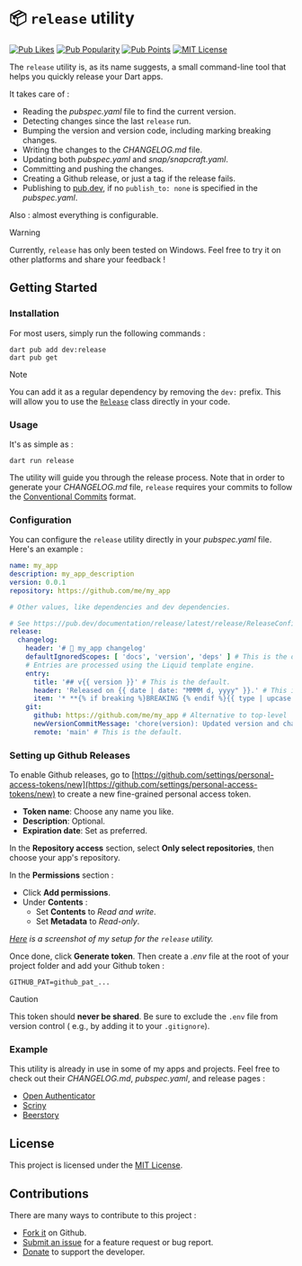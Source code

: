 # 📦 `release` utility

[![Pub Likes](https://img.shields.io/pub/likes/release?style=flat-square)](https://pub.dev/packages/release/score)
[![Pub Popularity](https://img.shields.io/pub/popularity/release?style=flat-square)](https://pub.dev/packages/release/score)
[![Pub Points](https://img.shields.io/pub/points/release?style=flat-square)](https://pub.dev/packages/release/score)
[![MIT License](https://img.shields.io/badge/License-MIT-yellow.svg?style=flat-square)](#license)

The `release` utility is, as its name suggests, a small command-line tool that helps you quickly
release your Dart apps.

It takes care of :

* Reading the _pubspec.yaml_ file to find the current version.
* Detecting changes since the last `release` run.
* Bumping the version and version code, including marking breaking changes.
* Writing the changes to the _CHANGELOG.md_ file.
* Updating both _pubspec.yaml_ and _snap/snapcraft.yaml_.
* Committing and pushing the changes.
* Creating a Github release, or just a tag if the release fails.
* Publishing to [pub.dev](https://pub.dev), if no `publish_to: none` is specified in the
  _pubspec.yaml_.

Also : almost everything is configurable.

> [!WARNING]  
> Currently, `release` has only been tested on Windows. Feel free to try it on other platforms and
> share your feedback !

## Getting Started

### Installation

For most users, simply run the following commands :

```shell
dart pub add dev:release
dart pub get
```

> [!NOTE]  
> You can add it as a regular dependency by removing the `dev:` prefix. This will allow you to use
> the [`Release`](https://github.com/Skyost/DartRelease/blob/main/lib/src/release.dart) class
> directly in your code.

### Usage

It's as simple as :

```shell
dart run release
```

The utility will guide you through the release process. Note that in order to generate your
_CHANGELOG.md_ file, `release` requires your commits to follow the
[Conventional Commits](https://conventionalcommits.org) format.

### Configuration

You can configure the `release` utility directly in your _pubspec.yaml_ file.
Here's an example :

```yaml
name: my_app
description: my_app_description
version: 0.0.1
repository: https://github.com/me/my_app

# Other values, like dependencies and dev dependencies.

# See https://pub.dev/documentation/release/latest/release/ReleaseConfig-class.html for more details.
release:
  changelog:
    header: '# 📰 my_app changelog'
    defaultIgnoredScopes: [ 'docs', 'version', 'deps' ] # This is the default.
    # Entries are processed using the Liquid template engine.
    entry:
      title: '## v{{ version }}' # This is the default.
      header: 'Released on {{ date | date: "MMMM d, yyyy" }}.' # This is the default.
      item: '* **{% if breaking %}BREAKING {% endif %}{{ type | upcase }}**: {{ description }} ({% if repo %}[#{{ hash }}](https://github.com/{{ repo }}/commit/{{ hash }}){% else %}#{{ hash }}{% endif %})' # This is the default.
    git:
      github: https://github.com/me/my_app # Alternative to top-level `repository`.
      newVersionCommitMessage: 'chore(version): Updated version and changelog.' # This is the default.
      remote: 'main' # This is the default.
```

### Setting up Github Releases

To enable Github releases, go to
[https://github.com/settings/personal-access-tokens/new](https://github.com/settings/personal-access-tokens/new)
to create a new fine-grained personal access token.

* **Token name**: Choose any name you like.
* **Description**: Optional.
* **Expiration date**: Set as preferred.

In the **Repository access** section, select **Only select repositories**, then choose your app's
repository.

In the **Permissions** section :

* Click **Add permissions**.
* Under **Contents** :
    * Set **Contents** to _Read and write_.
    * Set **Metadata** to _Read-only_.

_[Here](https://github.com/user-attachments/assets/2e2d49cb-f8f7-400f-8b1d-928c8fc78adc) is a
screenshot of my setup for the `release` utility._

Once done, click **Generate token**. Then create a _.env_ file at the root of your project folder
and add your Github token :

```env
GITHUB_PAT=github_pat_...
```

> [!CAUTION]  
> This token should **never be shared**. Be sure to exclude the `.env` file from version control (
> e.g., by adding it to your `.gitignore`).

### Example

This utility is already in use in some of my apps and projects. Feel free to check out their
_CHANGELOG.md_, _pubspec.yaml_, and release pages :

* [Open Authenticator](https://github.com/Skyost/OpenAuthenticator)
* [Scriny](https://github.com/Skyost/Scriny)
* [Beerstory](https://github.com/Skyost/Beerstory)

## License

This project is licensed under
the [MIT License](https://github.com/Skyost/DartRelease/blob/main/LICENSE).

## Contributions

There are many ways to contribute to this project :

* [Fork it](https://github.com/Skyost/DartRelease/fork) on Github.
* [Submit an issue](https://github.com/Skyost/DartRelease/issues/new/choose) for a feature request
  or bug report.
* [Donate](https://paypal.me/Skyost) to support the developer.
